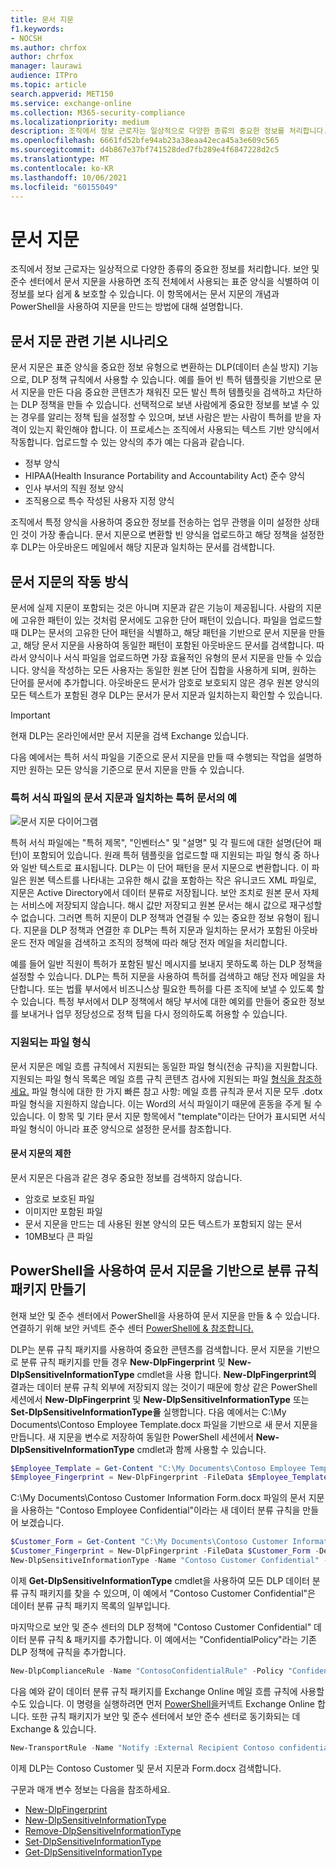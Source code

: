 ```yaml
---
title: 문서 지문
f1.keywords:
- NOCSH
ms.author: chrfox
author: chrfox
manager: laurawi
audience: ITPro
ms.topic: article
search.appverid: MET150
ms.service: exchange-online
ms.collection: M365-security-compliance
ms.localizationpriority: medium
description: 조직에서 정보 근로자는 일상적으로 다양한 종류의 중요한 정보를 처리합니다. 문서 지문을 사용하면 조직 전체에서 사용되는 표준 양식을 식별하여 이 정보를 보다 쉽게 보호할 수 있습니다. 이 항목에서는 문서 지문의 개념과 PowerShell을 사용하여 지문을 만드는 방법에 대해 설명합니다.
ms.openlocfilehash: 6661fd52bfe94ab23a38eaa42eca45a3e609c565
ms.sourcegitcommit: d4b867e37bf741528ded7fb289e4f6847228d2c5
ms.translationtype: MT
ms.contentlocale: ko-KR
ms.lasthandoff: 10/06/2021
ms.locfileid: "60155049"
---
```

# <a name="document-fingerprinting"></a>문서 지문

조직에서 정보 근로자는 일상적으로 다양한 종류의 중요한 정보를 처리합니다. 보안 및 준수 센터에서 문서 지문을 사용하면 조직 전체에서 사용되는 표준 양식을 식별하여 이 정보를 보다 쉽게 &amp; 보호할 수 있습니다. 이 항목에서는 문서 지문의 개념과 PowerShell을 사용하여 지문을 만드는 방법에 대해 설명합니다.
  
## <a name="basic-scenario-for-document-fingerprinting"></a>문서 지문 관련 기본 시나리오

문서 지문은 표준 양식을 중요한 정보 유형으로 변환하는 DLP(데이터 손실 방지) 기능으로, DLP 정책 규칙에서 사용할 수 있습니다. 예를 들어 빈 특허 템플릿을 기반으로 문서 지문을 만든 다음 중요한 콘텐츠가 채워진 모든 발신 특허 템플릿을 검색하고 차단하는 DLP 정책을 만들 수 있습니다. 선택적으로 보낸 사람에게 [](use-notifications-and-policy-tips.md) 중요한 정보를 보낼 수 있는 경우를 알리는 정책 팁을 설정할 수 있으며, 보낸 사람은 받는 사람이 특허를 받을 자격이 있는지 확인해야 합니다. 이 프로세스는 조직에서 사용되는 텍스트 기반 양식에서 작동합니다. 업로드할 수 있는 양식의 추가 예는 다음과 같습니다.
  
- 정부 양식
- HIPAA(Health Insurance Portability and Accountability Act) 준수 양식  
- 인사 부서의 직원 정보 양식
- 조직용으로 특수 작성된 사용자 지정 양식

조직에서 특정 양식을 사용하여 중요한 정보를 전송하는 업무 관행을 이미 설정한 상태인 것이 가장 좋습니다. 문서 지문으로 변환할 빈 양식을 업로드하고 해당 정책을 설정한 후 DLP는 아웃바운드 메일에서 해당 지문과 일치하는 문서를 검색합니다.

## <a name="how-document-fingerprinting-works"></a>문서 지문의 작동 방식

문서에 실제 지문이 포함되는 것은 아니며 지문과 같은 기능이 제공됩니다. 사람의 지문에 고유한 패턴이 있는 것처럼 문서에도 고유한 단어 패턴이 있습니다. 파일을 업로드할 때 DLP는 문서의 고유한 단어 패턴을 식별하고, 해당 패턴을 기반으로 문서 지문을 만들고, 해당 문서 지문을 사용하여 동일한 패턴이 포함된 아웃바운드 문서를 검색합니다. 따라서 양식이나 서식 파일을 업로드하면 가장 효율적인 유형의 문서 지문을 만들 수 있습니다. 양식을 작성하는 모든 사용자는 동일한 원본 단어 집합을 사용하게 되며, 원하는 단어를 문서에 추가합니다. 아웃바운드 문서가 암호로 보호되지 않은 경우 원본 양식의 모든 텍스트가 포함된 경우 DLP는 문서가 문서 지문과 일치하는지 확인할 수 있습니다.

> [!IMPORTANT]
> 현재 DLP는 온라인에서만 문서 지문을 검색 Exchange 있습니다.

다음 예에서는 특허 서식 파일을 기준으로 문서 지문을 만들 때 수행되는 작업을 설명하지만 원하는 모든 양식을 기준으로 문서 지문을 만들 수 있습니다.
  
### <a name="example-of-a-patent-document-matching-a-document-fingerprint-of-a-patent-template"></a>특허 서식 파일의 문서 지문과 일치하는 특허 문서의 예

![문서 지문 다이어그램](../media/Document-Fingerprinting-diagram.png)
  
특허 서식 파일에는 "특허 제목", "인벤터스" 및 "설명" 및 각 필드에 대한 설명(단어 패턴)이 포함되어 있습니다. 원래 특허 템플릿을 업로드할 때 지원되는 파일 형식 중 하나와 일반 텍스트로 표시됩니다. DLP는 이 단어 패턴을 문서 지문으로 변환합니다. 이 파일은 원본 텍스트를 나타내는 고유한 해시 값을 포함하는 작은 유니코드 XML 파일로, 지문은 Active Directory에서 데이터 분류로 저장됩니다. 보안 조치로 원본 문서 자체는 서비스에 저장되지 않습니다. 해시 값만 저장되고 원본 문서는 해시 값으로 재구성할 수 없습니다. 그러면 특허 지문이 DLP 정책과 연결될 수 있는 중요한 정보 유형이 됩니다. 지문을 DLP 정책과 연결한 후 DLP는 특허 지문과 일치하는 문서가 포함된 아웃바운드 전자 메일을 검색하고 조직의 정책에 따라 해당 전자 메일을 처리합니다. 

예를 들어 일반 직원이 특허가 포함된 발신 메시지를 보내지 못하도록 하는 DLP 정책을 설정할 수 있습니다. DLP는 특허 지문을 사용하여 특허를 검색하고 해당 전자 메일을 차단합니다. 또는 법률 부서에서 비즈니스상 필요한 특허를 다른 조직에 보낼 수 있도록 할 수 있습니다. 특정 부서에서 DLP 정책에서 해당 부서에 대한 예외를 만들어 중요한 정보를 보내거나 업무 정당성으로 정책 팁을 다시 정의하도록 허용할 수 있습니다.
  
### <a name="supported-file-types"></a>지원되는 파일 형식

문서 지문은 메일 흐름 규칙에서 지원되는 동일한 파일 형식(전송 규칙)을 지원합니다. 지원되는 파일 형식 목록은 메일 흐름 규칙 콘텐츠 검사에 지원되는 파일 [형식을 참조하세요.](/exchange/security-and-compliance/mail-flow-rules/inspect-message-attachments#supported-file-types-for-mail-flow-rule-content-inspection) 파일 형식에 대한 한 가지 빠른 참고 사항: 메일 흐름 규칙과 문서 지문 모두 .dotx 파일 형식을 지원하지 않습니다. 이는 Word의 서식 파일이기 때문에 혼동을 주게 될 수 있습니다. 이 항목 및 기타 문서 지문 항목에서 "template"이라는 단어가 표시되면 서식 파일 형식이 아니라 표준 양식으로 설정한 문서를 참조합니다.
  
#### <a name="limitations-of-document-fingerprinting"></a>문서 지문의 제한

문서 지문은 다음과 같은 경우 중요한 정보를 검색하지 않습니다.
  
- 암호로 보호된 파일
- 이미지만 포함된 파일
- 문서 지문을 만드는 데 사용된 원본 양식의 모든 텍스트가 포함되지 않는 문서
- 10MB보다 큰 파일

## <a name="use-powershell-to-create-a-classification-rule-package-based-on-document-fingerprinting"></a>PowerShell을 사용하여 문서 지문을 기반으로 분류 규칙 패키지 만들기

현재 보안 및 준수 센터에서 PowerShell을 사용하여 문서 지문을 만들 &amp; 수 있습니다. 연결하기 위해 보안 커넥트 준수 센터 [PowerShell에 & 참조합니다.](/powershell/exchange/connect-to-scc-powershell)

DLP는 분류 규칙 패키지를 사용하여 중요한 콘텐츠를 검색합니다. 문서 지문을 기반으로 분류 규칙 패키지를 만들 경우 **New-DlpFingerprint** 및 **New-DlpSensitiveInformationType** cmdlet을 사용 합니다. **New-DlpFingerprint의** 결과는 데이터 분류 규칙 외부에 저장되지 않는 것이기 때문에 항상 같은 PowerShell 세션에서 **New-DlpFingerprint** 및 **New-DlpSensitiveInformationType** 또는 **Set-DlpSensitiveInformationType을** 실행합니다. 다음 예에서는 C:\My Documents\Contoso Employee Template.docx 파일을 기반으로 새 문서 지문을 만듭니다. 새 지문을 변수로 저장하여 동일한 PowerShell 세션에서 **New-DlpSensitiveInformationType** cmdlet과 함께 사용할 수 있습니다.
  
```powershell
$Employee_Template = Get-Content "C:\My Documents\Contoso Employee Template.docx" -Encoding byte -ReadCount 0
$Employee_Fingerprint = New-DlpFingerprint -FileData $Employee_Template -Description "Contoso Employee Template"
```

C:\My Documents\Contoso Customer Information Form.docx 파일의 문서 지문을 사용하는 "Contoso Employee Confidential"이라는 새 데이터 분류 규칙을 만들어 보겠습니다.
  
```powershell
$Customer_Form = Get-Content "C:\My Documents\Contoso Customer Information Form.docx" -Encoding byte -ReadCount 0
$Customer_Fingerprint = New-DlpFingerprint -FileData $Customer_Form -Description "Contoso Customer Information Form"
New-DlpSensitiveInformationType -Name "Contoso Customer Confidential" -Fingerprints $Customer_Fingerprint -Description "Message contains Contoso customer information." 
```

이제 **Get-DlpSensitiveInformationType** cmdlet을 사용하여 모든 DLP 데이터 분류 규칙 패키지를 찾을 수 있으며, 이 예에서 "Contoso Customer Confidential"은 데이터 분류 규칙 패키지 목록의 일부입니다. 
  
마지막으로 보안 및 준수 센터의 DLP 정책에 "Contoso Customer Confidential" 데이터 분류 규칙 &amp; 패키지를 추가합니다. 이 예에서는 "ConfidentialPolicy"라는 기존 DLP 정책에 규칙을 추가합니다.

```powershell
New-DlpComplianceRule -Name "ContosoConfidentialRule" -Policy "ConfidentialPolicy" -ContentContainsSensitiveInformation @{Name="Contoso Customer Confidential"} -BlockAccess $True
```

다음 예와 같이 데이터 분류 규칙 패키지를 Exchange Online 메일 흐름 규칙에 사용할 수도 있습니다. 이 명령을 실행하려면 먼저 [PowerShell을](/powershell/exchange/connect-to-exchange-online-powershell)커넥트 Exchange Online 합니다. 또한 규칙 패키지가 보안 및 준수 센터에서 보안 준수 센터로 동기화되는 데 Exchange &amp; 있습니다.
  
```powershell
New-TransportRule -Name "Notify :External Recipient Contoso confidential" -NotifySender NotifyOnly -Mode Enforce -SentToScope NotInOrganization -MessageContainsDataClassification @{Name=" Contoso Customer Confidential"}
```

이제 DLP는 Contoso Customer 및 문서 지문과 Form.docx 검색합니다.
  
구문과 매개 변수 정보는 다음을 참조하세요.

- [New-DlpFingerprint](/powershell/module/exchange/New-DlpFingerprint)
- [New-DlpSensitiveInformationType](/powershell/module/exchange/New-DlpSensitiveInformationType)
- [Remove-DlpSensitiveInformationType](/powershell/module/exchange/Remove-DlpSensitiveInformationType)
- [Set-DlpSensitiveInformationType](/powershell/module/exchange/Set-DlpSensitiveInformationType)
- [Get-DlpSensitiveInformationType](/powershell/module/exchange/Get-DlpSensitiveInformationType)
